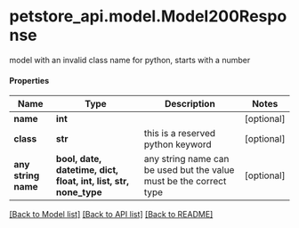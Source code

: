# petstore_api.model.Model200Response

model with an invalid class name for python, starts with a number

#### Properties
Name | Type | Description | Notes
------------ | ------------- | ------------- | -------------
**name** | **int** |  | [optional] 
**class** | **str** | this is a reserved python keyword | [optional] 
**any string name** | **bool, date, datetime, dict, float, int, list, str, none_type** | any string name can be used but the value must be the correct type | [optional]

[[Back to Model list]](../../README.md#documentation-for-models) [[Back to API list]](../../README.md#documentation-for-api-endpoints) [[Back to README]](../../README.md)

